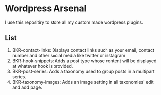 # Wordpress Arsenal
I use this repositiry to store all my custom made wordpress plugins.

## List
1. BKR-contact-links: Displays contact links such as your email, contact number and other social media like twitter or instagram
2. BKR-hook-snippets: Adds a post type whose content will be displayed at whatever hook is provided.
3. BKR-post-series: Adds a taxonomy used to group posts in a multipart series.
3. BKR-taxonomy-images: Adds an image setting in all taxonomies' edit and add page.
